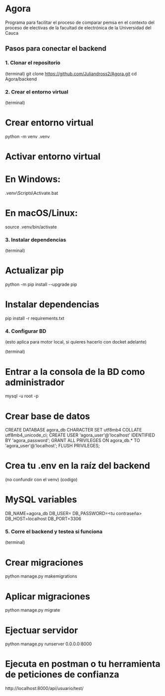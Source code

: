 # Agora
Programa para facilitar el proceso de comparar pemsa en el contexto del proceso de electivas de la facultad de electrónica de la Universidad del Cauca


## Pasos para conectar el backend

### 1. Clonar el repositorio
(terminal)
git clone https://github.com/Juliandross2/Agora.git
cd Agora/backend

### 2. Crear el entorno virtual
(terminal)
# Crear entorno virtual
python -m venv .venv

# Activar entorno virtual
# En Windows:
.venv\Scripts\Activate.bat

# En macOS/Linux:
source .venv/bin/activate

### 3. Instalar dependencias
(terminal)
# Actualizar pip
python -m pip install --upgrade pip

# Instalar dependencias
pip install -r requirements.txt

### 4. Configurar BD 
(esto aplica para motor local, si quieres hacerlo con docket adelante)

(terminal)
# Entrar a la consola de la BD como administrador
mysql -u root -p

# Crear base de datos
CREATE DATABASE agora_db CHARACTER SET utf8mb4 COLLATE utf8mb4_unicode_ci;
CREATE USER 'agora_user'@'localhost' IDENTIFIED BY 'agora_password';
GRANT ALL PRIVILEGES ON agora_db.* TO 'agora_user'@'localhost';
FLUSH PRIVILEGES;

# Crea tu .env en la raíz del backend 
(no confundir con el venv)
(codigo)
# MySQL variables
DB_NAME=agora_db
DB_USER=<tu usuario>
DB_PASSWORD=<tu contraseña>
DB_HOST=localhost
DB_PORT=3306

### 5. Corre el backend y testea si funciona
(terminal)
# Crear migraciones
python manage.py makemigrations

# Aplicar migraciones
python manage.py migrate

# Ejectuar servidor
python manage.py runserver 0.0.0.0:8000

# Ejecuta en postman o tu herramienta de peticiones de confianza
http://localhost:8000/api/usuario/test/